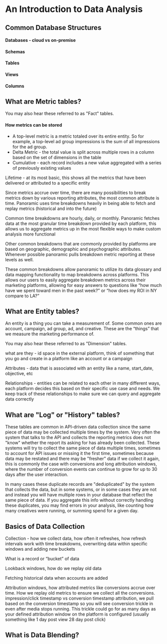 # An Introduction to Data Analysis

## Common Database Structures

#### Databases - cloud vs on-premise

#### Schemas

#### Tables

#### Views

#### Columns

## What are Metric tables?

You may also hear these referred to as "Fact" tables. 

#### How metrics can be stored

* A top-level metric is a metric totaled over its entire entity. So for example, a top-level ad group impressions is the sum of all impressions for the ad group.
* Delta Metric - the total value is split across multiple rows in a column based on the set of dimensions in the table
* Cumulative - each record includes a new value aggregated with a series of previously existing values 

Lifetime - at its most basic, this shows all the metrics that have been delivered or attributed to a specific entity

Since metrics accrue over time, there are many possibilities to break metrics down by various reporting attributes, the most common attribute is time. Panoramic uses time breakdowns heavily in being able to fetch and replay metrics \(historical and into the future\)

Common time breakdowns are hourly, daily, or monthly. Panoramic fetches data at the most granular time breakdown provided by each platform, this allows us to aggregate metrics up in the most flexible ways to make custom analysis more functional

Other common breakdowns that are commonly provided by platforms are based on geographic, demographic and psychographic attributes. Whenever possible panoramic pulls breakdown metric reporting at these levels as well.

These common breakdowns allow panoramic to utilize its data glossary and data mapping functionality to map breakdowns across platforms. This allows our users to easily aggregate breakdown metrics across their marketing platforms, allowing for easy answers to questions like “how much have we spent toward men in the past week?” or “how does my ROI in NY compare to LA?”

## What are Entity tables?

An entity is a thing you can take a measurement of. Some common ones are account, campaign, ad group, ad, and creative. These are the “things” that we measure the marketing performance of.

You may also hear these referred to as "Dimension" tables. 

what are they - id space in the external platform, think of something that you go and create in a platform like an account or a campaign

Attributes - data that is associated with an entity like a name, start\_date, objective, etc

Relationships - entities can be related to each other in many different ways, each platform decides this based on their specific use case and needs. We keep track of these relationships to make sure we can query and aggregate data correctly

## What are "Log" or "History" tables?

These tables are common in API-driven data collection since the same piece of data may be collected multiple times by the system. Very often the system that talks to the API and collects the reporting metrics does not "know" whether the report its asking for has already been collected. These systems will try to collect the same piece of data multiple times, sometimes to account for API issues or missing it the first time, sometimes because data may be restated and there may be "fresher" data if we collect it again, this is commonly the case with conversions and long attribution windows, where the number of conversion events can continue to grow for up to 30 days after the user interaction.

In many cases these duplicate records are "deduplicated" by the system that collects the data, but in some systems, or in some cases they are not and instead you will have multiple rows in your database that reflect the same piece of data. If you aggregate this info without correctly handling these duplicates, you may find errors in your analysis, like counting how many creatives were running, or summing spend for a given day. 

## Basics of Data Collection

Collection - how we collect data, how often it refreshes, how refresh intervals work with time breakdowns, overwriting data within specific windows and adding new buckets

What is a record or “bucket” of data

Lookback windows, how do we replay old data

Fetching historical data when accounts are added

Attribution windows, how attributed metrics like conversions accrue over time. How we replay old metrics to ensure we collect all the conversions. impression/click timestamp vs conversion timestamp attribution, we pull based on the conversion timestamp so you will see conversion trickle in even after media stops running. This trickle could go for as many days as your defined attribution window on the platform is configured \(usually something like 1 day post view 28 day post click\)

## What is Data Blending?

